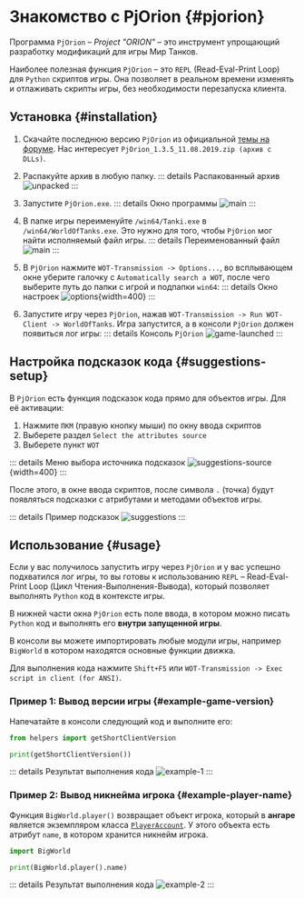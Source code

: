 # Знакомство с PjOrion {#pjorion}

Программа `PjOrion` – *Project "ORION"* – это инструмент упрощающий разработку модификаций для игры Мир&nbsp;Танков.

Наиболее полезная функция `PjOrion` – это `REPL` (Read-Eval-Print Loop) для `Python` скриптов игры. Она позволяет в реальном времени изменять и отлаживать скрипты игры, без необходимости перезапуска клиента.

## Установка {#installation}
1. Скачайте последнюю версию `PjOrion` из официальной [темы на форуме](https://koreanrandom.com/forum/topic/15280-pjorion-редактирование-компиляция-декомпиляция-обфускация-модов-версия-135-дата-11082019/). Нас интересует `PjOrion_1.3.5_11.08.2019.zip (архив с DLLs)`.

2. Распакуйте архив в любую папку.
::: details Распакованный архив
![unpacked](./assets/unpacked.png)
:::

3. Запустите `PjOrion.exe`.
::: details Окно программы
![main](./assets/main-window.png)
:::

4. В папке игры переименуйте `/win64/Tanki.exe` в `/win64/WorldOfTanks.exe`. Это нужно для того, чтобы `PjOrion` мог найти исполняемый файл игры.
::: details Переименованный файл
![main](./assets/wotexe.png)
:::

5. В `PjOrion` нажмите `WOT-Transmission -> Options...`, во всплывающем окне уберите галочку с `Automatically search a WOT`, после чего выберите путь до папки с игрой и подпапки `win64`:
::: details Окно настроек
![options](./assets/options.png){width=400}
:::

6. Запустите игру через `PjOrion`, нажав `WOT-Transmission -> Run WOT-Client -> WorldOfTanks`. Игра запустится, а в консоли `PjOrion` должен появиться лог игры:
::: details Консоль `PjOrion`
![game-launched](./assets/game-launched.png)
:::

## Настройка подсказок кода {#suggestions-setup}
В `PjOrion` есть функция подсказок кода прямо для объектов игры. Для её активации:
1. Нажмите `ПКМ` (правую кнопку мыши) по окну ввода скриптов
2. Выберете раздел `Select the attributes source`
3. Выберете пункт `WOT`

::: details Меню выбора источника подсказок
![suggestions-source](./assets/wot-suggestions.png){width=400}
:::

После этого, в окне ввода скриптов, после символа `.` (точка) будут появляться подсказки с атрибутами и методами объектов игры.

::: details Пример подсказок
![suggestions](./assets/suggestions.png)
:::


## Использование {#usage}

Если у вас получилось запустить игру через `PjOrion` и у вас успешно подхватился лог игры, то вы готовы к использованию `REPL` – Read-Eval-Print Loop (Цикл Чтения-Выполнения-Вывода), который позволяет выполнять `Python` код в контексте игры.

В нижней части окна `PjOrion` есть поле ввода, в котором можно писать `Python` код и выполнять его **внутри запущенной игры**.

В консоли вы можете импортировать любые модули игры, например `BigWorld` в котором находятся основные функции движка.

Для выполнения кода нажмите `Shift+F5` или `WOT-Transmission -> Exec script in client (for ANSI)`.

### Пример 1: Вывод версии игры {#example-game-version}
Напечатайте в консоли следующий код и выполните его:

```python
from helpers import getShortClientVersion

print(getShortClientVersion())
```

::: details Результат выполнения кода
![example-1](./assets/example-1.png)
:::

### Пример 2: Вывод никнейма игрока {#example-player-name}

Функция `BigWorld.player()` возвращает объект игрока, который в **ангаре** является экземпляром класса [`PlayerAccount`](https://github.com/izeberg/wot-src/blob/709a8c2b9ede8a7515b45b92bdc2d3eacf14f784/sources/res/scripts/client/Account.py#L130). У этого объекта есть атрибут `name`, в котором хранится никнейм игрока.

```python
import BigWorld

print(BigWorld.player().name)
```

::: details Результат выполнения кода
![example-2](./assets/example-2.png)
:::
